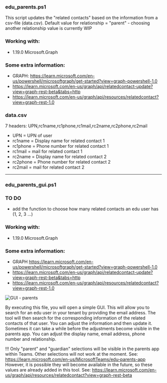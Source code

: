 



### edu_parents.ps1

This script updates the "related contacts" based on the information from a csv-file (data.csv). 
Default value for relationship = "parent" - choosing another relationship value is currently WIP

### Working with:
 * 1.19.0               Microsoft.Graph

### Some extra information:
* GRAPH: https://learn.microsoft.com/en-us/powershell/microsoftgraph/get-started?view=graph-powershell-1.0
* https://learn.microsoft.com/en-us/graph/api/relatedcontact-update?view=graph-rest-beta&tabs=http
* https://learn.microsoft.com/en-us/graph/api/resources/relatedcontact?view=graph-rest-1.0


### data.csv

7  headers: UPN,rc1name,rc1phone,rc1mail,rc2name,rc2phone,rc2mail

* UPN = UPN of user
* rc1name = Display name for related contact 1
* rc1phone = Phone number for related contact 1
* rc1mail = mail for related contact 1
* rc2name = Display name for related contact 2
* rc2phone = Phone number for related contact 2
* rc2mail = mail for related contact 2



***

### edu_parents_gui.ps1

### TO DO
* add the function to choose how many related contacts an edu user has (1, 2, 3 ...)

### Working with:
 * 1.19.0               Microsoft.Graph

### Some extra information:
* GRAPH https://learn.microsoft.com/en-us/powershell/microsoftgraph/get-started?view=graph-powershell-1.0
* https://learn.microsoft.com/en-us/graph/api/relatedcontact-update?view=graph-rest-beta&tabs=http
* https://learn.microsoft.com/en-us/graph/api/resources/relatedcontact?view=graph-rest-1.0


![GUI - parents](https://user-images.githubusercontent.com/113233490/211123292-a0d21d54-93b6-4ef5-9648-99877e2f0acf.PNG)


By executing this file, you will open a simple GUI. This will allow you to search for an edu user in your tenant by providing the email address. The tool will then search for the corresponding information of the related contacts of that user. You can adjust the information and then update it. Sometimes it can take a while before the adjustments become visible in the parents app. You can adjust the display name, email address, phone number and relationship.

!!! Only "parent" and "guardian" selections will be visible in the parents app within Teams. Other selections will not work at the moment. See: https://learn.microsoft.com/en-us/MicrosoftTeams/edu-parents-app  However, it is possible they will become available in the future, so these values are already added in this tool. See: https://learn.microsoft.com/en-us/graph/api/resources/relatedcontact?view=graph-rest-beta

